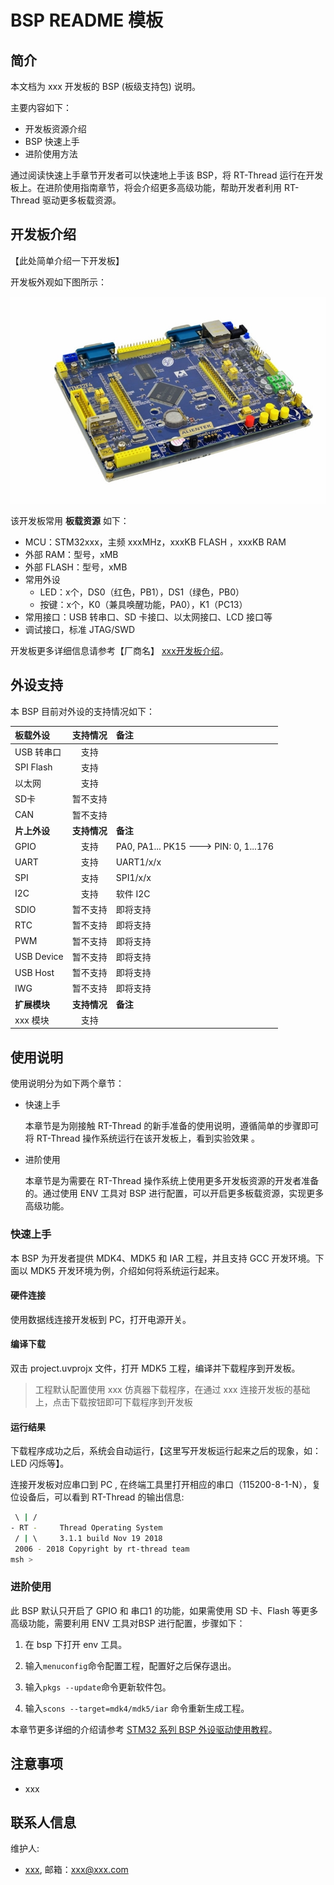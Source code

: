 # BSP README 模板

## 简介

本文档为 xxx 开发板的 BSP (板级支持包) 说明。

主要内容如下：

- 开发板资源介绍
- BSP 快速上手
- 进阶使用方法

通过阅读快速上手章节开发者可以快速地上手该 BSP，将 RT-Thread 运行在开发板上。在进阶使用指南章节，将会介绍更多高级功能，帮助开发者利用 RT-Thread 驱动更多板载资源。

## 开发板介绍

【此处简单介绍一下开发板】

开发板外观如下图所示：

![board](figures/board.png)

该开发板常用 **板载资源** 如下：

- MCU：STM32xxx，主频 xxxMHz，xxxKB FLASH ，xxxKB RAM
- 外部 RAM：型号，xMB
- 外部 FLASH：型号，xMB
- 常用外设
  - LED：x个，DS0（红色，PB1），DS1（绿色，PB0）
  - 按键：x个，K0（兼具唤醒功能，PA0），K1（PC13）
- 常用接口：USB 转串口、SD 卡接口、以太网接口、LCD 接口等
- 调试接口，标准 JTAG/SWD

开发板更多详细信息请参考【厂商名】 [xxx开发板介绍](https://xxx)。

## 外设支持

本 BSP 目前对外设的支持情况如下：

| **板载外设**      | **支持情况** | **备注**                              |
| :----------------- | :----------: | :------------------------------------- |
| USB 转串口        |     支持     |                                       |
| SPI Flash         |     支持     |                                       |
| 以太网            |     支持     |                                       |
| SD卡              |   暂不支持   |                                       |
| CAN               |   暂不支持   |                                       |
| **片上外设**      | **支持情况** | **备注**                              |
| GPIO              |     支持     | PA0, PA1... PK15 ---> PIN: 0, 1...176 |
| UART              |     支持     | UART1/x/x                             |
| SPI               |     支持     | SPI1/x/x                              |
| I2C               |     支持     | 软件 I2C                              |
| SDIO              |   暂不支持   | 即将支持                              |
| RTC               |   暂不支持   | 即将支持                              |
| PWM               |   暂不支持   | 即将支持                              |
| USB Device        |   暂不支持   | 即将支持                              |
| USB Host          |   暂不支持   | 即将支持                              |
| IWG               |   暂不支持   | 即将支持                              |
| **扩展模块**      | **支持情况** | **备注**                              |
|     xxx 模块      |   支持   |                                      |

## 使用说明

使用说明分为如下两个章节：

- 快速上手

    本章节是为刚接触 RT-Thread 的新手准备的使用说明，遵循简单的步骤即可将 RT-Thread 操作系统运行在该开发板上，看到实验效果 。

- 进阶使用

    本章节是为需要在 RT-Thread 操作系统上使用更多开发板资源的开发者准备的。通过使用 ENV 工具对 BSP 进行配置，可以开启更多板载资源，实现更多高级功能。


### 快速上手

本 BSP 为开发者提供 MDK4、MDK5 和 IAR 工程，并且支持 GCC 开发环境。下面以 MDK5 开发环境为例，介绍如何将系统运行起来。

#### 硬件连接

使用数据线连接开发板到 PC，打开电源开关。

#### 编译下载

双击 project.uvprojx 文件，打开 MDK5 工程，编译并下载程序到开发板。

> 工程默认配置使用 xxx 仿真器下载程序，在通过 xxx 连接开发板的基础上，点击下载按钮即可下载程序到开发板

#### 运行结果

下载程序成功之后，系统会自动运行，【这里写开发板运行起来之后的现象，如：LED 闪烁等】。

连接开发板对应串口到 PC , 在终端工具里打开相应的串口（115200-8-1-N），复位设备后，可以看到 RT-Thread 的输出信息:

```bash
 \ | /
- RT -     Thread Operating System
 / | \     3.1.1 build Nov 19 2018
 2006 - 2018 Copyright by rt-thread team
msh >
```
### 进阶使用

此 BSP 默认只开启了 GPIO 和 串口1 的功能，如果需使用 SD 卡、Flash 等更多高级功能，需要利用 ENV 工具对BSP 进行配置，步骤如下：

1. 在 bsp 下打开 env 工具。

2. 输入`menuconfig`命令配置工程，配置好之后保存退出。

3. 输入`pkgs --update`命令更新软件包。

4. 输入`scons --target=mdk4/mdk5/iar` 命令重新生成工程。

本章节更多详细的介绍请参考 [STM32 系列 BSP 外设驱动使用教程](../docs/STM32系列BSP外设驱动使用教程.md)。

## 注意事项

- xxx

## 联系人信息

维护人:

-  [xxx](https://个人主页), 邮箱：<xxx@xxx.com>
